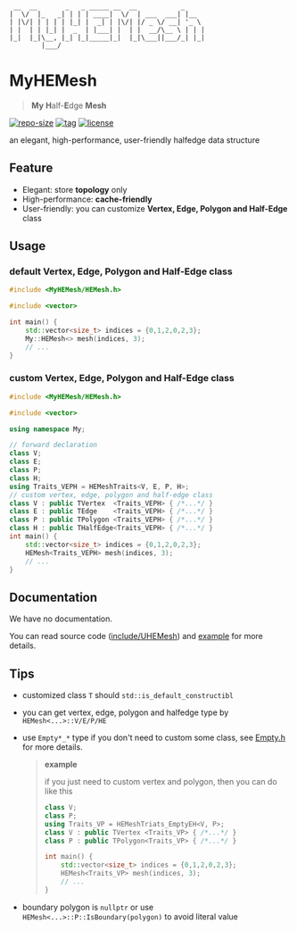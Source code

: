 ```

 __  __       _   _ _____ __  __           _     
|  \/  |_   _| | | | ____|  \/  | ___  ___| |__  
| |\/| | | | | |_| |  _| | |\/| |/ _ \/ __| '_ \ 
| |  | | |_| |  _  | |___| |  | |  __/\__ \ | | |
|_|  |_|\__, |_| |_|_____|_|  |_|\___||___/_| |_|
        |___/                                    

```

# MyHEMesh

> **My** **H**alf-**E**dge **Mesh**

[![repo-size](https://img.shields.io/github/languages/code-size/shimakaze09/MyHEMesh?style=flat)](https://github.com/shimakaze09/MyHEMesh/archive/main.zip) [![tag](https://img.shields.io/github/v/tag/shimakaze09/MyHEMesh)](https://github.com/shimakaze09/MyHEMesh/tags) [![license](https://img.shields.io/github/license/shimakaze09/MyHEMesh)](LICENSE)

an elegant, high-performance, user-friendly halfedge data structure

## Feature

- Elegant: store **topology** only
- High-performance: **cache-friendly**
- User-friendly: you can customize **Vertex, Edge, Polygon and Half-Edge** class

## Usage

### default Vertex, Edge, Polygon and Half-Edge class

```c++
#include <MyHEMesh/HEMesh.h>

#include <vector>

int main() {
    std::vector<size_t> indices = {0,1,2,0,2,3};
    My::HEMesh<> mesh(indices, 3);
    // ...
}
```

### custom Vertex, Edge, Polygon and Half-Edge class

```c++
#include <MyHEMesh/HEMesh.h>

#include <vector>

using namespace My;

// forward declaration
class V;
class E;
class P;
class H;
using Traits_VEPH = HEMeshTraits<V, E, P, H>;
// custom vertex, edge, polygon and half-edge class
class V : public TVertex  <Traits_VEPH> { /*...*/ }
class E : public TEdge    <Traits_VEPH> { /*...*/ }
class P : public TPolygon <Traits_VEPH> { /*...*/ }
class H : public THalfEdge<Traits_VEPH> { /*...*/ }
int main() {
    std::vector<size_t> indices = {0,1,2,0,2,3};
    HEMesh<Traits_VEPH> mesh(indices, 3);
    // ...
}
```

## Documentation

We have no documentation.

You can read source code ([include/UHEMesh](include/MyHEMesh)) and [example](src/test/00_basic/main.cpp) for more
details.

## Tips

- customized class `T` should `std::is_default_constructibl`
- you can get vertex, edge, polygon and halfedge type by `HEMesh<...>::V/E/P/HE`
- use `Empty*_*` type if you don't need to custom some class, see [Empty.h](include/MyHEMesh/Empty.h) for more details.

  > **example**
  >
  > if you just need to custom vertex and polygon, then you can do like this
  >
  > ```c++
  > class V;
  > class P;
  > using Traits_VP = HEMeshTriats_EmptyEH<V, P>;
  > class V : public TVertex <Traits_VP> { /*...*/ }
  > class P : public TPolygon<Traits_VP> { /*...*/ }
  > 
  > int main() {
  >     std::vector<size_t> indices = {0,1,2,0,2,3};
  >     HEMesh<Traits_VP> mesh(indices, 3);
  >     // ...
  > }
  > ```
- boundary polygon is `nullptr` or use `HEMesh<...>::P::IsBoundary(polygon)` to avoid literal value
